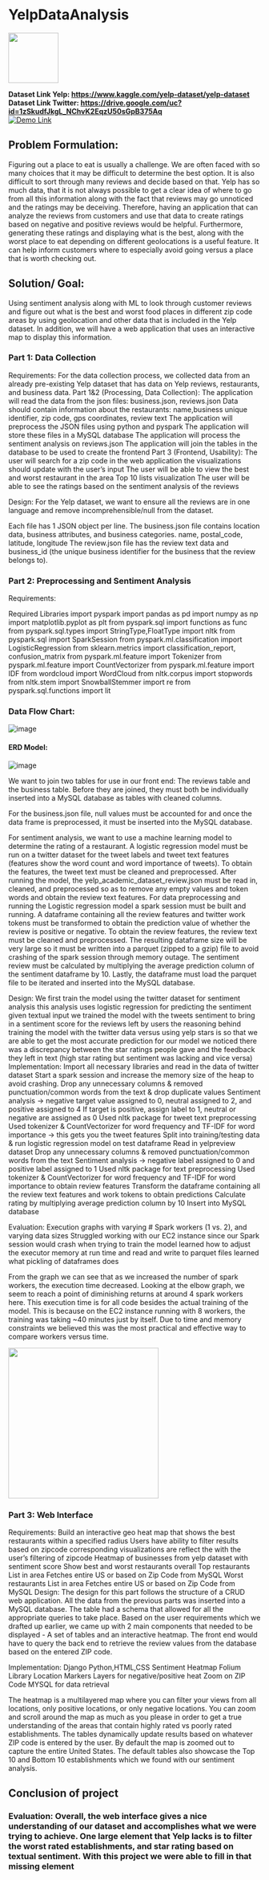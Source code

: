 # YelpDataAnalysis
<img src="https://user-images.githubusercontent.com/59380765/205797142-b168bbdd-693f-4967-886d-3d89008f583a.png" height="100">

**Dataset Link Yelp: https://www.kaggle.com/yelp-dataset/yelp-dataset** \
**Dataset Link Twitter: https://drive.google.com/uc?id=1zSkudfJkgL_NChvK2EqzU50sGpB375Aq** \
[![Demo Link](https://user-images.githubusercontent.com/59380765/205802177-665f2d4f-f4b7-40df-a560-23e1745fe1cf.png)](https://www.youtube.com/watch?v=JlHGKPuRJCA)


## Problem Formulation: 
Figuring out a place to eat is usually a challenge. We are often faced with so many choices that it may be difficult to determine the best option. It is also difficult to sort through many reviews and decide based on that. Yelp has so much data, that it is not always possible to get a clear idea of where to go from all this information along with the fact that reviews may go unnoticed and the ratings may be deceiving. Therefore, having an application that can analyze the reviews from customers and use that data to create ratings based on negative and positive reviews would be helpful. Furthermore, generating these ratings and displaying what is the best, along with the worst place to eat depending on different geolocations is a useful feature. It can help inform customers where to especially avoid going versus a place that is worth checking out. 

## Solution/ Goal: 
Using sentiment analysis along with ML to look through customer reviews and figure out what is the best and worst food places in different zip code areas by using geolocation and other data that is included in the Yelp dataset. In addition, we will have a web application that uses an interactive map to display this information.



### Part 1: Data Collection
Requirements:
For the data collection process, we collected data from an already pre-existing Yelp dataset that has data on Yelp reviews, restaurants, and business data.
Part 1&2 (Processing, Data Collection):
The application will read the data from the json files: business.json, reviews.json
Data should contain information about the restaurants:
name,business unique identifier, zip code, gps coordinates, review text
The application will preprocess the JSON files using python and pyspark
The application will store these files in a MySQL database
The application will process the sentiment analysis on reviews.json
The application will join the tables in the database to be used to create the frontend
Part 3 (Frontend, Usability):
The user will search for a zip code in the web application
the visualizations should update with the user’s input
The user will be able to view the best and worst restaurant in the area
Top 10 lists visualization
The user will be able to see the ratings based on the sentiment analysis of the reviews

Design:
For the Yelp dataset, we want to ensure all the reviews are in one language and remove incomprehensible/null from the dataset.
 
Each file has 1 JSON object per line.
The business.json file contains location data, business attributes, and business categories.
name, postal_code, latitude, longitude
The review.json file has the review text data and business_id (the unique business identifier for the business that the review belongs to).

### Part 2: Preprocessing and Sentiment Analysis 

Requirements: 

Required Libraries
import pyspark
import pandas as pd
import numpy as np
import matplotlib.pyplot as plt
from pyspark.sql import functions as func
from pyspark.sql.types import StringType,FloatType
import nltk
from pyspark.sql import SparkSession
from pyspark.ml.classification import LogisticRegression
from sklearn.metrics import classification_report, confusion_matrix
from pyspark.ml.feature import Tokenizer
from pyspark.ml.feature import CountVectorizer
from pyspark.ml.feature import IDF
from wordcloud import WordCloud
from nltk.corpus import stopwords
from  nltk.stem import SnowballStemmer
import re
from pyspark.sql.functions import lit

### Data Flow Chart:
![image](https://user-images.githubusercontent.com/59380765/205798656-ea64de0c-bfb5-4c29-a562-2d258b20e45a.png)

#### ERD Model: 
![image](https://user-images.githubusercontent.com/59380765/205798974-09300efc-f25c-470e-bf26-6a705a2faa8b.png)


We want to join two tables for use in our front end: The reviews table and the business table.
Before they are joined, they must both be individually inserted into a MySQL database as tables with cleaned columns.

For the business.json file, null values must be accounted for and once the data frame is preprocessed, it must be inserted into the MySQL database.

For sentiment analysis, we want to use a machine learning model to determine the rating of a restaurant. 
A logistic regression model must be run on a twitter dataset for the tweet labels and tweet text features (features show the word count and word importance of tweets). 
To obtain the features, the tweet text must be cleaned and preprocessed. After running the model, the yelp_academic_dataset_review.json must be read in, cleaned, and preprocessed so as to remove any empty values and token words and obtain the review text features. 
For data preprocessing and running the Logistic regression model a spark session must be built and running.
A dataframe containing all the review features and twitter work tokens must be transformed to obtain the prediction value of whether the review is positive or negative.
To obtain the review features, the review text must be cleaned and preprocessed. The resulting dataframe size will be very large so it must be written into a parquet (zipped to a gzip) file to avoid crashing of the spark session through memory outage. The sentiment review must be calculated by multiplying the average prediction column of the sentiment dataframe by 10. Lastly, the dataframe must load the parquet file to be iterated and inserted into the MySQL database.

Design: 
We first train the model using the twitter dataset for sentiment analysis
this analysis uses logistic regression for predicting the sentiment given textual input
we trained the model with the tweets sentiment to bring in a sentiment score for the reviews left by users
the reasoning behind training the model with the twitter data versus using yelp stars is so that we are able to get the most accurate prediction for our model
we noticed there was a discrepancy between the star ratings people gave and the feedback they left in text (high star rating but sentiment was lacking and vice versa)
Implementation:
Import all necessary libraries and read in the data of twitter dataset
Start a spark session and increase the memory size of the heap to avoid crashing.
Drop any unnecessary columns & removed punctuation/common words from the text & drop duplicate values
Sentiment analysis → negative target value assigned to 0, neutral assigned to 2, and positive assigned to 4
If target is positive, assign label to 1, neutral or negative are assigned as 0
Used nltk package for tweet text preprocessing
Used tokenizer & CountVectorizer for word frequency and TF-IDF for word importance → this gets you the tweet features
Split into training/testing data & run logistic regression model on test dataframe
Read in yelpreview dataset
Drop any unnecessary columns & removed punctuation/common words from the text
Sentiment analysis → negative label assigned to 0 and positive label assigned to 1 
Used nltk package for text preprocessing
Used tokenizer & CountVectorizer for word frequency and TF-IDF for word importance to obtain review features
Transform the dataframe containing all the review text features and work tokens to obtain predictions
Calculate rating by multiplying average prediction column by 10
Insert into MySQL database

Evaluation:
Execution graphs with varying # Spark workers (1 vs. 2), and varying data sizes
Struggled working with our EC2 instance since our Spark session would crash when trying to train the model
learned how to adjust the executor memory at run time and read and write to parquet files
learned what pickling of dataframes does

From the graph we can see that as we increased the number of spark workers, the execution time decreased. Looking at the elbow graph, we seem to reach a point of diminishing returns at around 4 spark workers here. This execution time is for all code besides the actual training of the model. This is because on the EC2 instance running with 8 workers, the training was taking ~40 minutes just by itself. Due to time and memory constraints we believed this was the most practical and effective way to compare workers versus time. 

<img src="https://user-images.githubusercontent.com/59380765/205797699-93f126be-20c6-4ffc-982e-8280dea3f020.png" height="300">


### Part 3: Web Interface
Requirements:
 Build an interactive geo heat map that shows the best restaurants within a specified radius 
Users have ability to filter results based on zipcode
corresponding visualizations are reflect the with the user’s filtering of zipcode
Heatmap of businesses from yelp dataset with sentiment score
Show best and worst restaurants overall
Top restaurants List in area
Fetches entire US or based on Zip Code from MySQL
Worst restaurants List in area
Fetches entire US or based on Zip Code from MySQL
Design: 
The design for this part follows the structure of a CRUD web application. All the data from the previous parts was inserted into a MySQL database. The table had a schema that allowed for all the appropriate queries to take place. Based on the user requirements which we drafted up earlier, we came up with 2 main components that needed to be displayed -  A set of tables and an interactive heatmap. The front end would have to query the back end to retrieve the review values from the database based on the entered ZIP code.

Implementation:
Django
Python,HTML,CSS
Sentiment Heatmap
Folium Library 
Location Markers
Layers for negative/positive heat
Zoom on ZIP Code
MYSQL for data retrieval

The heatmap is a multilayered map where you can filter your views from all locations, only positive locations, or only negative locations. You can zoom and scroll around the map as much as you please in order to get a true understanding of the areas that contain highly rated vs poorly rated establishments. The tables dynamically update results based on whatever ZIP code is entered by the user. By default the map is zoomed out to capture the entire United States. The default tables also showcase the Top 10 and Bottom 10 establishments which we found with our sentiment analysis. 




## Conclusion of project
### Evaluation: Overall, the web interface gives a nice understanding of our dataset and accomplishes what we were trying to achieve. One large element that Yelp lacks is to filter the worst rated establishments, and star rating based on textual sentiment. With this project we were able to fill in that missing element	


